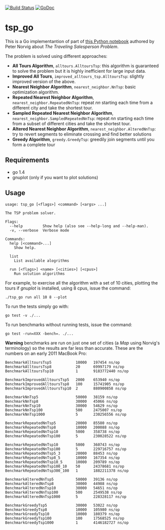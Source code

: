 [![Build Status](https://travis-ci.org/masci/tsp_go.svg)](https://travis-ci.org/masci/tsp_go)
[![GoDoc](https://godoc.org/github.com/masci/tsp_go?status.svg)](https://godoc.org/github.com/masci/tsp_go)

# tsp_go

This is a Go implementantion of part of [this Python notebook](http://nbviewer.ipython.org/url/norvig.com/ipython/TSPv3.ipynb) 
authored by Peter Norvig about *The Traveling Salesperson Problem*.

The problem is solved using different approaches:

 * **All Tours Algorithm**, ``alltours.AlltoursTsp``: this algorithm is guaranteed to solve the problem but it is highly inefficient for large input data.
 * **Improved All Tours**, ``improved_alltours_tsp.AlltoursTsp``: slightly improved version of the above.
 * **Nearest Neighbor Algorithm**, ``nearest_neighbor.NnTsp``: basic optimization algorithm.
 * **Repeated Nearest Neighbor Algorithm**, ``nearest_neighbor.RepeatedNnTsp``: repeat *nn* starting each time from a different city and take the shortest tour.
 * **Sampled Repeated Nearest Neighbor Algorithm**, ``nearest_neighbor.SampledRepeatedNnTsp``: repeat *nn* starting each time from a subset of different cities and take the shortest tour.
 * **Altered Nearest Neighbor Algorithm**, ``nearest_neighbor.AlteredNnTsp``: try to revert segments to eliminate crossing and find better solutions
 * **Greedy Algorithm**, ``greedy.GreedyTsp``: greedily join segments until you form a complete tour

## Requirements

 * go 1.4
 * gnuplot (only if you want to plot solutions)

## Usage

    usage: tsp_go [<flags>] <command> [<args> ...]

    The TSP problem solver.

    Flags:
      --help         Show help (also see --help-long and --help-man).
      -v, --verbose  Verbose mode

    Commands:
      help [<command>...]
        Show help.

      list
        List available alogrithms

      run [<flags>] <name> [<cities>] [<cpus>]
        Run solution algorithms

For example, to exercise all the algorithm with a set of 10 cities, plotting the tours if *gnuplot* is installed, using 8 cpus, issue the command:

    ./tsp_go run all 10 8 --plot

To run the tests simply go with:

    go test -v ./...

To run benchmarks without running tests, issue the command: 

    go test -run=XXX -bench=. ./...

**Warning** benchmarks are run on just one set of cities (a *Map* using Norvig's terminology) so the results are far less than accurate. These are the numbers on an early 2011 MacBook Pro:

    BenchmarkAlltoursTsp5           10000   197454 ns/op
    BenchmarkAlltoursTsp8           20      69997179 ns/op
    BenchmarkAlltoursTsp10          1       9183772440 ns/op

    BenchmarkImprovedAlltoursTsp5   2000    653940 ns/op
    BenchmarkImprovedAlltoursTsp8   100     15741905 ns/op
    BenchmarkImprovedAlltoursTsp10  2       880900858 ns/op

    BenchmarkNnTsp5                 50000   38159 ns/op
    BenchmarkNnTsp8                 30000   45066 ns/op
    BenchmarkNnTsp10                30000   54629 ns/op
    BenchmarkNnTsp100               500     2475007 ns/op
    BenchmarkNnTsp1000              5       230256556 ns/op

    BenchmarkRepeatedNnTsp5         20000   85580 ns/op
    BenchmarkRepeatedNnTsp8         10000   200088 ns/op
    BenchmarkRepeatedNnTsp10        5000    358738 ns/op
    BenchmarkRepeatedNnTsp100       5       230028522 ns/op

    BenchmarkRepeatedNnTsp10        5000    360743 ns/op
    BenchmarkRepeatedNnTsp100       5       229716757 ns/op
    BenchmarkRepeatedNnTsp5_3       20000   88453 ns/op
    BenchmarkRepeatedNnTsp8_5       10000   167354 ns/op
    BenchmarkRepeatedNnTsp10_5      10000   209789 ns/op
    BenchmarkRepeatedNnTsp100_10    50      24378681 ns/op
    BenchmarkRepeatedNnTsp300_100   1       1882211378 ns/op

    BenchmarkAlteredNnTsp5          50000   39136 ns/op
    BenchmarkAlteredNnTsp8          30000   44988 ns/op
    BenchmarkAlteredNnTsp10         30000   54651 ns/op
    BenchmarkAlteredNnTsp100        500     2549538 ns/op
    BenchmarkAlteredNnTsp1000       5       228328117 ns/op

    BenchmarkGreedyTsp5             30000   53022 ns/op
    BenchmarkGreedyTsp8             10000   105980 ns/op
    BenchmarkGreedyTsp10            10000   180379 ns/op
    BenchmarkGreedyTsp100           100     17568525 ns/op
    BenchmarkGreedyTsp1000          1       4146182727 ns/op
